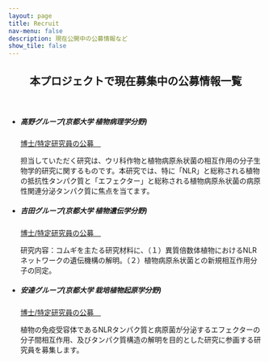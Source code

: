 ```yaml
---
layout: page
title: Recruit
nav-menu: false
description: 現在公開中の公募情報など
show_tile: false
---
```


<!-- Main -->
<div id="main">

<!-- One -->
<section id="one">
	<div class="inner">
        <header class="major">
			<h2>本プロジェクトで現在募集中の公募情報一覧</h2>
		</header>
        <ul>
            <li><h5>高野グループ(京都大学 植物病理学分野)</h5>
                <a href="https://jrecin.jst.go.jp/seek/SeekJorDetail?id=D124031580" class="button next small">博士/特定研究員の公募　</a><br>
                <p>担当していただく研究は、ウリ科作物と植物病原糸状菌の相互作用の分子生物学的研究に関するものです。本研究では、特に「NLR」と総称される植物の抵抗性タンパク質と「エフェクター」と総称される植物病原糸状菌の病原性関連分泌タンパク質に焦点を当てます。</p>
            </li>
            <li><h5>吉田グループ(京都大学 植物遺伝学分野)</h5>
                <a href="https://jrecin.jst.go.jp/seek/SeekJorDetail?id=D124050085" class="button next small">博士/特定研究員の公募　</a><br>
                <p>研究内容：コムギを主たる研究材料に、（１）異質倍数体植物におけるNLRネットワークの遺伝機構の解明。（２）植物病原糸状菌との新規相互作用分子の同定。</p>
            </li>
            <li><h5>安達グループ(京都大学 栽培植物起原学分野)</h5>
                <a href="https://jrecin.jst.go.jp/seek/SeekJorDetail?id=D124050070" class="button next small">博士/特定研究員の公募　</a><br>
                <p>植物の免疫受容体であるNLRタンパク質と病原菌が分泌するエフェクターの分子間相互作用、及びタンパク質構造の解明を目的とした研究に参画する研究員を募集します。</p>
            </li>
        </ul>
	</div>
</section>

